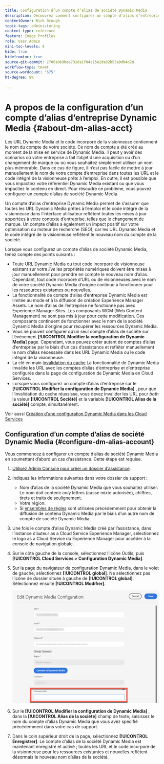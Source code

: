```yaml
---
title: Configuration d’un compte d’alias de société Dynamic Media
description: Découvrez comment configurer un compte d’alias d’entreprise dans Dynamic Media.
contentOwner: Rick Brough
topic-tags: administering
content-type: reference
feature: Image Profiles
role: User,Admin
mini-toc-levels: 4
hide: true
hidefromtoc: true
source-git-commit: 2706a069bea731da1f84c15e2da02b53a9db4d28
workflow-type: tm+mt
source-wordcount: '675'
ht-degree: 9%

---
```


# A propos de la configuration d’un compte d’alias d’entreprise Dynamic Media {#about-dm-alias-acct}

Les URL Dynamic Media et le code incorporé de la visionneuse contiennent le nom du compte de votre société. Ce nom de compte a été créé au moment de la mise en service de Dynamic Media. Il peut y avoir des scénarios où votre entreprise a fait l’objet d’une acquisition ou d’un changement de marque ou où vous souhaitez simplement utiliser un nom plus mémorable. Dans ce cas de figure, il n’est pas facile de mettre à jour manuellement le nom de votre compte d’entreprise dans toutes les URL et le code intégré de la visionneuse prêts à l’emploi. En outre, il est possible que vous impactiez votre référentiel Dynamic Media existant ou que vous impactiez le contenu en direct. Pour résoudre ce problème, vous pouvez configurer un compte d’alias de société Dynamic Media.

Un compte d’alias d’entreprise Dynamic Media permet de s’assurer que toutes les URL Dynamic Media prêtes à l’emploi et le code intégré de la visionneuse dans l’interface utilisateur reflètent toutes les mises à jour apportées à votre contexte d’entreprise, telles que le changement de marque. Un compte d’alias a également un impact positif sur votre optimisation du moteur de recherche (SEO), car les URL Dynamic Media et le code intégré de la visionneuse reflètent le nouveau nom du compte de la société.

Lorsque vous configurez un compte d’alias de société Dynamic Media, tenez compte des points suivants :

* Toute URL Dynamic Media ou tout code incorporé de visionneuse existant sur votre *live* les propriétés numériques doivent être mises à jour manuellement pour prendre en compte le nouveau nom d’alias. Cependant, tout code incorporé d’URL ou de visionneuses avec le nom de votre société Dynamic Media d’origine continue à fonctionner pour les ressources existantes ou nouvelles.
* La fonctionnalité de compte d’alias d’entreprise Dynamic Media est limitée au mode et à la diffusion de création Experience Manager Assets. Le nom d’alias de l’entreprise ne fonctionne pas avec Experience Manager Sites. Les composants WCM (Web Content Management) ne sont pas mis à jour pour cette modification. Ces composants continuent de fonctionner avec le nom de la société Dynamic Media d’origine pour récupérer les ressources Dynamic Media.
* Vous ne pouvez configurer qu’un seul compte d’alias de société sur l’événement **[!UICONTROL Modifier la configuration de Dynamic Media]** page. Cependant, vous pouvez créer autant de comptes d’alias d’entreprise par le biais d’un cas d’assistance et refléter manuellement le nom d’alias nécessaire dans les URL Dynamic Media ou le code intégré de la visionneuse.
* La clé en main [Invalidation du cache](/help/assets/invalidate-cdn-cache-dynamic-media.md) La fonctionnalité de Dynamic Media invalide les URL avec les comptes d’alias d’entreprise et d’entreprise configurés dans la page de configuration de Dynamic Media en Cloud Services.
* Lorsque vous configurez un compte d’alias d’entreprise sur le **[!UICONTROL Modifier la configuration de Dynamic Media]** , pour que l’invalidation du cache réussisse, vous devez invalider les URL pour *both* la valeur **[!UICONTROL Société]** et la variable **[!UICONTROL Alias de la société]** compte, simultanément.

Voir aussi [Création d’une configuration Dynamic Media dans les Cloud Services](/help/assets/config-dms7.md#configuring-dynamic-media-cloud-services)

## Configuration d’un compte d’alias de société Dynamic Media {#configure-dm-alias-account}

Vous commencez à configurer un compte d’alias de société Dynamic Media en soumettant d’abord un cas d’assistance. Cette étape est requise.

1. [Utilisez Admin Console pour créer un dossier d’assistance](https://helpx.adobe.com/fr/enterprise/using/support-for-experience-cloud.html).
1. Indiquez les informations suivantes dans votre dossier de support :

   * Nom d’alias de la société Dynamic Media que vous souhaitez utiliser. Le nom doit contenir *only* lettres (casse mixte autorisée), chiffres, tirets et traits de soulignement.
   * Votre région.
   * Si [ensembles de règles](/help/assets/using-rulesets-to-transform-urls.md) sont utilisées précédemment pour obtenir la diffusion de contenu Dynamic Media par le biais d’un autre nom de compte de société Dynamic Media.

1. Une fois le compte d’alias Dynamic Media créé par l’assistance, dans l’instance d’auteur as a Cloud Service Experience Manager, sélectionnez le logo as a Cloud Service du Experience Manager pour accéder à la console de navigation globale.
1. Sur le côté gauche de la console, sélectionnez l’icône Outils, puis **[!UICONTROL Cloud Services > Configuration Dynamic Media]**.
1. Sur la page du navigateur de configuration Dynamic Media, dans le volet de gauche, sélectionnez **[!UICONTROL global]**. Ne sélectionnez pas l’icône de dossier située à gauche de **[!UICONTROL global]**. Sélectionnez ensuite **[!UICONTROL Modifier]**.

   ![Champ de texte Alias de la société Dynamic Media](/help/assets/assets-dm/dm-company-alias.png)

1. Sur le **[!UICONTROL Modifier la configuration de Dynamic Media]** , dans la **[!UICONTROL Alias de la société]** champ de texte, saisissez le nom du compte d’alias Dynamic Media que vous avez spécifié précédemment dans votre cas de support.
1. Dans le coin supérieur droit de la page, sélectionnez **[!UICONTROL Enregistrer]**.
Le compte d’alias de la société Dynamic Media est maintenant enregistré et activé ; toutes les URL et le code incorporé de la visionneuse pour les ressources existantes et nouvelles reflètent désormais le nouveau nom d’alias de la société.